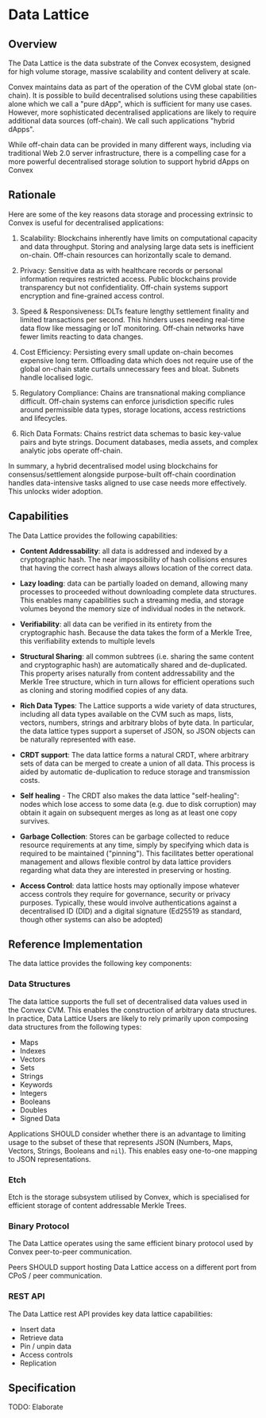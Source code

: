 # Data Lattice

## Overview 

The Data Lattice is the data substrate of the Convex ecosystem, designed for high volume storage, massive scalability and content delivery at scale.

Convex maintains data as part of the operation of the CVM global state (on-chain). It is possible to build decentralised solutions using these capabilities alone which we call a "pure dApp", which is sufficient for many use cases. However, more sophisticated decentralised applications are likely to require additional data sources (off-chain). We call such applications "hybrid dApps".

While off-chain data can be provided in many different ways, including via traditional Web 2.0 server infrastructure, there is a compelling case for a more powerful decentralised storage solution to support hybrid dApps on Convex

## Rationale

Here are some of the key reasons data storage and processing extrinsic to Convex is useful for decentralised applications:

1. Scalability: Blockchains inherently have limits on computational capacity and data throughput. Storing and analysing large data sets is inefficient on-chain. Off-chain resources can horizontally scale to demand.

2. Privacy: Sensitive data as with healthcare records or personal information requires restricted access. Public blockchains provide transparency but not confidentiality. Off-chain systems support encryption and fine-grained access control.

3. Speed & Responsiveness: DLTs feature lengthy settlement finality and limited transactions per second. This hinders uses needing real-time data flow like messaging or IoT monitoring. Off-chain networks have fewer limits reacting to data changes. 

4. Cost Efficiency: Persisting every small update on-chain becomes expensive long term. Offloading data which does not require use of the global on-chain state curtails unnecessary fees and bloat. Subnets handle localised logic.

5. Regulatory Compliance: Chains are transnational making compliance difficult. Off-chain systems can enforce jurisdiction specific rules around permissible data types, storage locations, access restrictions and lifecycles.

6. Rich Data Formats: Chains restrict data schemas to basic key-value pairs and byte strings. Document databases, media assets, and complex analytic jobs operate off-chain.

In summary, a hybrid decentralised model using blockchains for consensus/settlement alongside purpose-built off-chain coordination handles data-intensive tasks aligned to use case needs more effectively. This unlocks wider adoption.

## Capabilities

The Data Lattice provides the following capabilities:

- **Content Addressability**: all data is addressed and indexed by a cryptographic hash. The near impossibility of hash collisions ensures that having the correct hash always allows location of the correct data.

- **Lazy loading**: data can be partially loaded on demand, allowing many processes to proceeded without downloading complete data structures. This enables many capabilities such a streaming media, and storage volumes beyond the memory size of individual nodes in the network.

- **Verifiability**: all data can be verified in its entirety from the cryptographic hash. Because the data takes the form of a Merkle Tree, this verifiability extends to multiple levels

- **Structural Sharing**: all common subtrees (i.e. sharing the same content and cryptographic hash) are automatically shared and de-duplicated. This property arises naturally from content addressability and the Merkle Tree structure, which in turn allows for efficient operations such as cloning and storing modified copies of any data.

- **Rich Data Types**: The Lattice supports a wide variety of data structures, including all data types available on the CVM such as maps, lists, vectors, numbers, strings and arbitrary blobs of byte data. In particular, the data lattice types support a superset of JSON, so JSON objects can be naturally represented with ease.

- **CRDT support**: The data lattice forms a natural CRDT, where arbitrary sets of data can be merged to create a union of all data. This process is aided by automatic de-duplication to reduce storage and transmission costs. 

- **Self healing** - The CRDT also makes the data lattice "self-healing": nodes which lose access to some data (e.g. due to disk corruption) may obtain it again on subsequent merges as long as at least one copy survives.

- **Garbage Collection**: Stores can be garbage collected to reduce resource requirements at any time, simply by specifying which data is required to be maintained ("pinning"). This facilitates better operational management and allows flexible control by data lattice providers regarding what data they are interested in preserving or hosting.

- **Access Control**: data lattice hosts may optionally impose whatever access controls they require for governance, security or privacy purposes. Typically, these would involve authentications against a decentralised ID (DID) and a digital signature (Ed25519 as standard, though other systems can also be adopted)


## Reference Implementation

The data lattice provides the following key components:

### Data Structures

The data lattice supports the full set of decentralised data values used in the Convex CVM. This enables the construction of arbitrary data structures. In practice, Data Lattice Users are likely to rely primarily upon composing data structures from the following types:
- Maps
- Indexes
- Vectors
- Sets
- Strings
- Keywords
- Integers
- Booleans
- Doubles
- Signed Data

Applications SHOULD consider whether there is an advantage to limiting usage to the subset of these that represents JSON (Numbers, Maps, Vectors, Strings, Booleans and `nil`). This enables easy one-to-one mapping to JSON representations.

### Etch

Etch is the storage subsystem utilised by Convex, which is specialised for efficient storage of content addressable Merkle Trees. 

### Binary Protocol

The Data Lattice operates using the same efficient binary protocol used by Convex peer-to-peer communication.

Peers SHOULD support hosting Data Lattice access on a different port from CPoS / peer communication.

### REST API

The Data Lattice rest API provides key data lattice capabilities:

- Insert data
- Retrieve data
- Pin / unpin data
- Access controls
- Replication

## Specification

TODO: Elaborate
